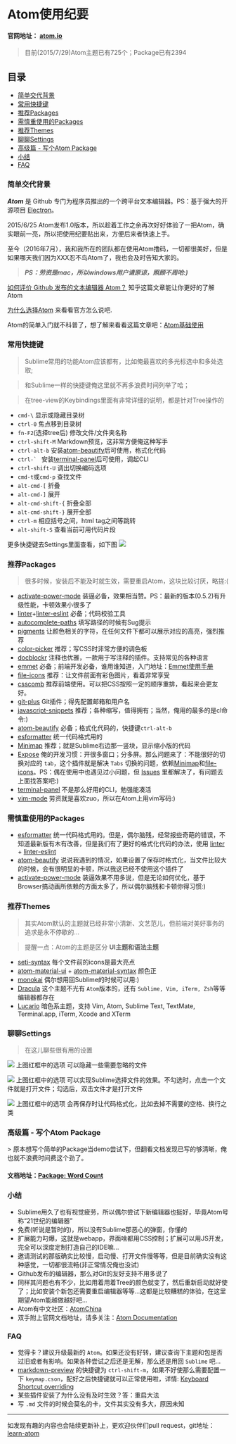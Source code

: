 # Atom使用纪要

#### 官网地址： [atom.io](https://atom.io)

> 目前(2015/7/29)Atom主题已有725个；Package已有2394

## 目录
- [简单交代背景](#101)
- [常用快捷键](#201)
- [推荐Packages](#301)
- [需慎重使用的Packages](#302)
- [推荐Themes](#401)
- [聊聊Settings](#501)
- [高级篇 - 写个Atom Package](#601)
- [小结](#701)
- [FAQ](#801)

<h3 id="101">简单交代背景</h3>

  ___Atom___ 是 Github 专门为程序员推出的一个跨平台文本编辑器。PS：基于强大的开源项目 [Electron](http://electron.atom.io/)。

  2015/6/25 Atom发布1.0版本，所以趁着工作之余再次好好体验了一把Atom，确实眼前一亮，所以把使用纪要贴出来，方便后来者快速上手。

  至今（2016年7月），我和我所在的团队都在使用Atom撸码，一切都很美好，但是如果哪天我们因为XXX忍不鸟Atom了，我也会及时告知大家的。

> ___PS：劳资是mac，所以windows用户请原谅，照顾不周哈:)___

  [如何评价 Github 发布的文本编辑器 Atom？](http://www.zhihu.com/question/22867204) 知乎这篇文章能让你更好的了解Atom

  [为什么选择Atom](http://atom-china.org/t/atom/59) 来看看官方怎么说吧.

  Atom的简单入门就不科普了，想了解来看看这篇文章吧：[Atom基础使用](http://atom-china.org/t/guan-fang-shou-ce-atom-ji-chu-shi-yong/62)


<h3 id="201">常用快捷键</h3>

> Sublime常用的功能Atom应该都有，比如俺最喜欢的多光标选中和多处选取;

> 和Sublime一样的快捷键俺这里就不再多浪费时间列举了哈；

> 在tree-view的Keybindings里面有非常详细的说明，都是针对Tree操作的

- ```cmd-\``` 显示或隐藏目录树
- ```ctrl-0``` 焦点移到目录树
- ```fn-F2```(选择tree后) 修改文件/文件夹名称
- ```ctrl-shift-M``` Markdown预览，这非常方便俺这种写手
- ```ctrl-alt-b``` 安装[atom-beautify](https://atom.io/packages/atom-beautify)后可使用，格式化代码
- ```ctrl-` ``` 安装[terminal-panel](https://atom.io/packages/terminal-panel)后可使用，调起CLI
- ```ctrl-shift-U``` 调出切换编码选项
- ```cmd-t```或```cmd-p``` 查找文件
- ```alt-cmd-[``` 折叠
- ```alt-cmd-]``` 展开
- ```alt-cmd-shift-{``` 折叠全部
- ```alt-cmd-shift-}``` 展开全部
- ```ctrl-m``` 相应括号之间，html tag之间等跳转
- ```alt-shift-S``` 查看当前可用代码片段

更多快捷键去Settings里面查看，如下图
![](https://raw.githubusercontent.com/nieweidong/learn-atom/master/img/keybindings.png)


<h3 id="301">推荐Packages</h3>

> 很多时候，安装后不能及时就生效，需要重启Atom，这块比较讨厌，略搓:(

- [activate-power-mode](https://atom.io/packages/activate-power-mode) 装逼必备，效果相当赞。PS：最新的版本(0.5.2)有升级性能，卡顿效果小很多了
- [linter](https://atom.io/packages/linter)+[linter-eslint](https://atom.io/packages/linter-eslint) 必备；代码校验工具
- [autocomplete-paths](https://atom.io/packages/autocomplete-paths) 填写路径的时候有Sug提示
- [pigments](https://atom.io/packages/pigments) 让颜色相关的字符，在任何文件下都可以展示对应的高亮，强烈推荐
- [color-picker](https://atom.io/packages/color-picker) 推荐；写CSS时非常方便的调色板
- [docblockr](https://atom.io/packages/docblockr) 注释也优雅，一款用于写注释的插件。支持常见的各种语言
- [emmet](https://atom.io/packages/emmet) 必备；前端开发必备，谁用谁知道，入门地址：[Emmet使用手册](http://www.w3cplus.com/tools/emmet-cheat-sheet.html)
- [file-icons](https://atom.io/packages/file-icons) 推荐：让文件前面有彩色图片，看着非常享受
- [csscomb](https://atom.io/packages/atom-csscomb) 推荐前端使用。可以把CSS按照一定的顺序重排，看起来会更友好。
- [git-plus](https://atom.io/packages/git-plus) Git插件；得先配置邮箱和用户名
- [javascript-snippets](https://atom.io/packages/javascript-snippets) 推荐；各种缩写，值得拥有；当然，俺用的最多的是cl命令:)
- [atom-beautify](https://atom.io/packages/atom-beautify) 必备；格式化代码的，快捷键```ctrl-alt-b```
- [esformatter](https://atom.io/packages/esformatter) 统一代码格式用的
- [Minimap](https://atom.io/packages/minimap) 推荐；就是Sublime右边那一竖块，显示缩小版的代码
- [Expose](https://atom.io/packages/expose) 俺的开发习惯：开很多窗口；分多屏。那么问题来了：不能很好的切换对应的 ```tab```，这个插件就是解决 ```Tabs``` 切换的问题，依赖[Minimap](https://atom.io/packages/minimap)和[file-icons](https://atom.io/packages/file-icons)。PS：偶在使用中也遇见过小问题，但 [Issues](https://github.com/mrodalgaard/atom-expose/issues?q=is%3Aissue+is%3Aclosed) 里都解决了，有问题去上面找答案吧:)
- [terminal-panel](https://atom.io/packages/terminal-panel) 不是那么好用的CLI，勉强能凑活
- [vim-mode](https://atom.io/packages/vim-mode) 劳资就是喜欢zuo，所以在Atom上用vim写码:)


<h3 id="302">需慎重使用的Packages</h3>

- [esformatter](https://atom.io/packages/esformatter) 统一代码格式用的。但是，偶尔脑残，经常报些奇葩的错误，不知道最新版有木有改善，但是我们有了更好的格式化代码的办法，使用 [linter](https://atom.io/packages/linter) + [linter-eslint](https://atom.io/packages/linter-eslint)
- [atom-beautify](https://atom.io/packages/atom-beautify) 说说我遇到的情况，如果设置了保存时格式化，当文件比较大的时候，会有很明显的卡顿，所以我这已经不使用这个插件了
- [activate-power-mode](https://atom.io/packages/activate-power-mode) 装逼效果不用多说，但是无论如何优化，基于Browser搞动画所依赖的方面太多了，所以偶尔脑残和卡顿你得习惯:)


<h3 id="401">推荐Themes</h3>

> 其实Atom默认的主题就已经非常小清新、文艺范儿，但前端对美好事务的追求是永不停歇的...

> 提醒一点：Atom的主题是区分 __UI主题和语法主题__

- [seti-syntax](https://atom.io/themes/seti-syntax) 每个文件前的icons是最大亮点
- [atom-material-ui](https://atom.io/themes/atom-material-ui) + [atom-material-syntax](https://atom.io/themes/atom-material-syntax) 颜色正
- [monokai](https://atom.io/themes/monokai) 偶尔想用回Sublime的时候可以用:)
- [Dracula](https://draculatheme.com/atom/) 这个主题不光有 ```Atom```版本的，还有 ```Sublime, Vim, iTerm, Zsh```等等编辑器都存在
- [Lucario](https://github.com/raphamorim/lucario) 暗色系主题，支持 Vim, Atom, Sublime Text, TextMate, Terminal.app, iTerm, Xcode and XTerm


<h3 id="501">聊聊Settings</h3>

> 在这儿聊些很有用的设置

![](https://raw.githubusercontent.com/nieweidong/learn-atom/master/img/tree-view-settings.png)
上图红框中的选项 可以隐藏一些需要忽略的文件

![](https://raw.githubusercontent.com/nieweidong/learn-atom/master/img/tabs-settings.png)
上图红框中的选项 可以实现Sublime选择文件的效果。不勾选时，点击一个文件就是打开文件；勾选后，双击文件才是打开文件

![](https://raw.githubusercontent.com/nieweidong/learn-atom/master/img/esformatter-settings.png)
上图红框中的选项 会再保存时让代码格式化，比如去掉不需要的空格、换行之类

<h3 id="601">高级篇 - 写个Atom Package</h3>
> 原本想写个简单的Package当demo尝试下，但翻看文档发现已写的够清晰，俺也就不浪费时间费这个劲了。

#### 文档地址：[Package: Word Count](https://atom.io/docs/v1.0.3/hacking-atom-package-word-count)


<h3 id="701">小结</h3>

- Sublime用久了也有视觉疲劳，所以偶尔尝试下新编辑器也挺好，毕竟Atom号称“21世纪的编辑器”
- 免费(听说是暂时的)，所以没有Sublime那恶心的弹窗，你懂的
- 扩展能力叼爆，这就是webapp，界面啥都用CSS控制；扩展可以用JS开发，完全可以深度定制打造自己的IDE嘛...
- 邀请测试的那版确实比较慢，启动慢、打开文件慢等等，但是目前确实没有这种感觉，一切都很流畅(非正常情况俺也没试)
- Github发布的编辑器，那么对Git的友好支持不用多说了
- 同样其问题也有不少，比如用着用着Tree的颜色就变了，然后重新启动就好使了；比如安装个新包还需要重启编辑器等等...这都是比较糟糕的体验，在这里期望Atom能越做越好吧...
- Atom有中文社区：[AtomChina](http://atom-china.org/)
- 双手附上官网文档地址，请多关注：[Atom Documentation](https://atom.io/docs/v1.0.3/getting-started-why-atom)


<h3 id="801">FAQ</h3>

- 觉得卡？建议升级最新的 ```Atom```。如果还没有好转，建议查询下主题和包是否过旧或者有影响。如果各种尝试之后还是无解，那么还是用回 ```Sublime``` 吧...
- [markdown-preview](https://atom.io/packages/markdown-preview) 的快捷键为 ```ctrl-shift-m```，如果不好使那么需要配置一下 ```keymap.cson```，配好之后快捷键就可以正常使用啦，详情: [Keyboard Shortcut overriding](https://discuss.atom.io/t/keyboard-shortcut-overriding-emmet-and-markdown-preview/14113/8)
- 某些插件安装了为什么没有及时生效？答：重启大法
- 写 ```.md``` 文件的时候会莫名的卡，文件其实没有多大，原因未知


---

如发现有趣的内容也会陆续更新补上，更欢迎伙伴们pull request，git地址：[learn-atom](https://github.com/nieweidong/learn-atom)
